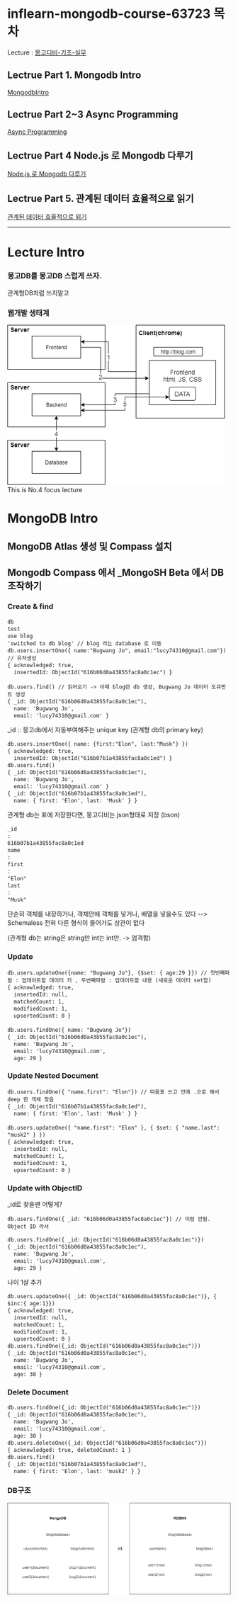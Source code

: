 # inflearn-mongodb-course-63723 목차

Lecture : [몽고디비-기초-실무](https://www.inflearn.com/course/c/dashboard)

## Lectrue Part 1. Mongodb Intro

[MongodbIntro](https://github.com/lucy74310/inflearn-mongodb-course-63723/tree/main/MongodbIntro.md)

## Lectrue Part 2~3 Async Programming

[Async Programming](https://github.com/lucy74310/inflearn-mongodb-course-63723/tree/main/AsyncProgramming.md)

## Lectrue Part 4 Node.js 로 Mongodb 다루기

[Node.js 로 Mongodb 다루기](https://github.com/lucy74310/inflearn-mongodb-course-63723/tree/main/RestfulAPIIntro.md)

## Lectrue Part 5. 관계된 데이터 효율적으로 읽기

[관계된 데이터 효율적으로 읽기](https://github.com/lucy74310/inflearn-mongodb-course-63723/tree/main/RelatedDataManagingInMongoDB.md)

<hr>

# Lecture Intro

### 몽고DB를 몽고DB 스럽게 쓰자.

관계형DB처럼 쓰지말고

### 웹개발 생태계

![nowadays-web-structure](./lecture_img/nowadays_web_structure.png)
This is No.4 focus lecture

# MongoDB Intro

## MongoDB Atlas 생성 및 Compass 설치

## Mongodb Compass 에서 \_MongoSH Beta 에서 DB 조작하기

### Create & find

```
db
test
use blog
'switched to db blog' // blog 라는 database 로 이동
db.users.insertOne({ name:"Bugwang Jo", email:"lucy74310@gmail.com"}) // 유저생성
{ acknowledged: true,
  insertedId: ObjectId("616b06d0a43855fac8a0c1ec") }

db.users.find() // 읽어오기 -> 이때 blog란 db 생성, Bugwang Jo 데이터 도큐먼트 생성
{ _id: ObjectId("616b06d0a43855fac8a0c1ec"),
  name: 'Bugwang Jo',
  email: 'lucy74310@gmail.com' }
```

\_id :: 몽고db에서 자동부여해주는 unique key (관계형 db의 primary key)

```
db.users.insertOne({ name: {first:"Elon", last:"Musk"} })
{ acknowledged: true,
  insertedId: ObjectId("616b07b1a43855fac8a0c1ed") }
db.users.find()
{ _id: ObjectId("616b06d0a43855fac8a0c1ec"),
  name: 'Bugwang Jo',
  email: 'lucy74310@gmail.com' }
{ _id: ObjectId("616b07b1a43855fac8a0c1ed"),
  name: { first: 'Elon', last: 'Musk' } }
```

관계형 db는 표에 저장한다면, 몽고디비는 json형태로 저장 (bson)

```
_id
:
616b07b1a43855fac8a0c1ed
name
:
first
:
"Elon"
last
:
"Musk"

```

단순히 객체를 내장하거나, 객체안에 객체를 넣거나, 배열을 넣을수도 있다
--> Schemaless 전혀 다른 형식이 들어가도 상관이 없다

(관계형 db는 string은 string만 int는 int만. -> 엄격함)

### Update

```
db.users.updateOne({name: "Bugwang Jo"}, {$set: { age:29 }}) // 첫번째파람 : 업데이트할 데이터 키 , 두번째파람 : 업데이트할 내용 (새로운 데이터 set함)
{ acknowledged: true,
  insertedId: null,
  matchedCount: 1,
  modifiedCount: 1,
  upsertedCount: 0 }

db.users.findOne({ name: "Bugwang Jo"})
{ _id: ObjectId("616b06d0a43855fac8a0c1ec"),
  name: 'Bugwang Jo',
  email: 'lucy74310@gmail.com',
  age: 29 }
```

### Update Nested Document

```
db.users.findOne({ "name.first": "Elon"}) // 따옴표 쓰고 안에 .으로 해서 deep 한 객체 찾음
{ _id: ObjectId("616b07b1a43855fac8a0c1ed"),
  name: { first: 'Elon', last: 'Musk' } }

db.users.updateOne({ "name.first": "Elon" }, { $set: { "name.last": "musk2" } })
{ acknowledged: true,
  insertedId: null,
  matchedCount: 1,
  modifiedCount: 1,
  upsertedCount: 0 }
```

### Update with ObjectID

\_id로 찾을땐 어떻게?

```
db.users.findOne({ _id: "616b06d0a43855fac8a0c1ec"}) // 이럼 안됨. Object ID 라서
```

```
db.users.findOne({ _id: ObjectId("616b06d0a43855fac8a0c1ec")})
{ _id: ObjectId("616b06d0a43855fac8a0c1ec"),
  name: 'Bugwang Jo',
  email: 'lucy74310@gmail.com',
  age: 29 }
```

나이 1살 추가

```
db.users.updateOne({ _id: ObjectId("616b06d0a43855fac8a0c1ec")}, { $inc:{ age:1}})
{ acknowledged: true,
  insertedId: null,
  matchedCount: 1,
  modifiedCount: 1,
  upsertedCount: 0 }
db.users.findOne({_id: ObjectId("616b06d0a43855fac8a0c1ec")})
{ _id: ObjectId("616b06d0a43855fac8a0c1ec"),
  name: 'Bugwang Jo',
  email: 'lucy74310@gmail.com',
  age: 30 }
```

### Delete Document

```
db.users.findOne({_id: ObjectId("616b06d0a43855fac8a0c1ec")})
{ _id: ObjectId("616b06d0a43855fac8a0c1ec"),
  name: 'Bugwang Jo',
  email: 'lucy74310@gmail.com',
  age: 30 }
db.users.deleteOne({_id: ObjectId("616b06d0a43855fac8a0c1ec")})
{ acknowledged: true, deletedCount: 1 }
db.users.find()
{ _id: ObjectId("616b07b1a43855fac8a0c1ed"),
  name: { first: 'Elon', last: 'musk2' } }
```

### DB구조

![](./lecture_img/rdb_vs_mongodb.drawio.png)
